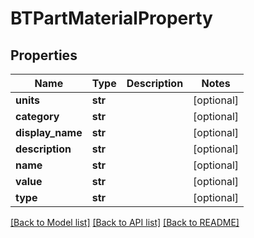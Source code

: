 # BTPartMaterialProperty

## Properties
Name | Type | Description | Notes
------------ | ------------- | ------------- | -------------
**units** | **str** |  | [optional] 
**category** | **str** |  | [optional] 
**display_name** | **str** |  | [optional] 
**description** | **str** |  | [optional] 
**name** | **str** |  | [optional] 
**value** | **str** |  | [optional] 
**type** | **str** |  | [optional] 

[[Back to Model list]](../README.md#documentation-for-models) [[Back to API list]](../README.md#documentation-for-api-endpoints) [[Back to README]](../README.md)



